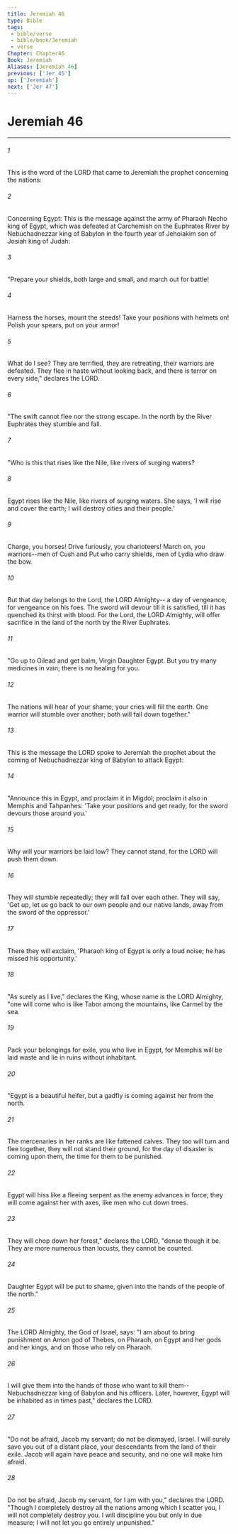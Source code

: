 ```yaml
---
title: Jeremiah 46
type: Bible
tags:
 - bible/verse
 - bible/book/Jeremiah
 - verse
Chapter: Chapter46
Book: Jeremiah
Aliases: [Jeremiah 46]
previous: ['Jer 45']
up: ['Jeremiah']
next: ['Jer 47']
---
```

# Jeremiah 46

***


###### 1 
This is the word of the LORD that came to Jeremiah the prophet concerning the nations: 

###### 2 
Concerning Egypt: This is the message against the army of Pharaoh Necho king of Egypt, which was defeated at Carchemish on the Euphrates River by Nebuchadnezzar king of Babylon in the fourth year of Jehoiakim son of Josiah king of Judah: 

###### 3 
"Prepare your shields, both large and small, and march out for battle! 

###### 4 
Harness the horses, mount the steeds! Take your positions with helmets on! Polish your spears, put on your armor! 

###### 5 
What do I see? They are terrified, they are retreating, their warriors are defeated. They flee in haste without looking back, and there is terror on every side," declares the LORD. 

###### 6 
"The swift cannot flee nor the strong escape. In the north by the River Euphrates they stumble and fall. 

###### 7 
"Who is this that rises like the Nile, like rivers of surging waters? 

###### 8 
Egypt rises like the Nile, like rivers of surging waters. She says, 'I will rise and cover the earth; I will destroy cities and their people.' 

###### 9 
Charge, you horses! Drive furiously, you charioteers! March on, you warriors--men of Cush and Put who carry shields, men of Lydia who draw the bow. 

###### 10 
But that day belongs to the Lord, the LORD Almighty-- a day of vengeance, for vengeance on his foes. The sword will devour till it is satisfied, till it has quenched its thirst with blood. For the Lord, the LORD Almighty, will offer sacrifice in the land of the north by the River Euphrates. 

###### 11 
"Go up to Gilead and get balm, Virgin Daughter Egypt. But you try many medicines in vain; there is no healing for you. 

###### 12 
The nations will hear of your shame; your cries will fill the earth. One warrior will stumble over another; both will fall down together." 

###### 13 
This is the message the LORD spoke to Jeremiah the prophet about the coming of Nebuchadnezzar king of Babylon to attack Egypt: 

###### 14 
"Announce this in Egypt, and proclaim it in Migdol; proclaim it also in Memphis and Tahpanhes: 'Take your positions and get ready, for the sword devours those around you.' 

###### 15 
Why will your warriors be laid low? They cannot stand, for the LORD will push them down. 

###### 16 
They will stumble repeatedly; they will fall over each other. They will say, 'Get up, let us go back to our own people and our native lands, away from the sword of the oppressor.' 

###### 17 
There they will exclaim, 'Pharaoh king of Egypt is only a loud noise; he has missed his opportunity.' 

###### 18 
"As surely as I live," declares the King, whose name is the LORD Almighty, "one will come who is like Tabor among the mountains, like Carmel by the sea. 

###### 19 
Pack your belongings for exile, you who live in Egypt, for Memphis will be laid waste and lie in ruins without inhabitant. 

###### 20 
"Egypt is a beautiful heifer, but a gadfly is coming against her from the north. 

###### 21 
The mercenaries in her ranks are like fattened calves. They too will turn and flee together, they will not stand their ground, for the day of disaster is coming upon them, the time for them to be punished. 

###### 22 
Egypt will hiss like a fleeing serpent as the enemy advances in force; they will come against her with axes, like men who cut down trees. 

###### 23 
They will chop down her forest," declares the LORD, "dense though it be. They are more numerous than locusts, they cannot be counted. 

###### 24 
Daughter Egypt will be put to shame, given into the hands of the people of the north." 

###### 25 
The LORD Almighty, the God of Israel, says: "I am about to bring punishment on Amon god of Thebes, on Pharaoh, on Egypt and her gods and her kings, and on those who rely on Pharaoh. 

###### 26 
I will give them into the hands of those who want to kill them--Nebuchadnezzar king of Babylon and his officers. Later, however, Egypt will be inhabited as in times past," declares the LORD. 

###### 27 
"Do not be afraid, Jacob my servant; do not be dismayed, Israel. I will surely save you out of a distant place, your descendants from the land of their exile. Jacob will again have peace and security, and no one will make him afraid. 

###### 28 
Do not be afraid, Jacob my servant, for I am with you," declares the LORD. "Though I completely destroy all the nations among which I scatter you, I will not completely destroy you. I will discipline you but only in due measure; I will not let you go entirely unpunished." 
